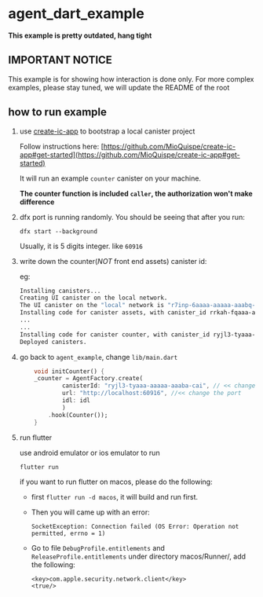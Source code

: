 # agent_dart_example

**This example is pretty outdated, hang tight**
## IMPORTANT NOTICE
This example is for showing how interaction is done only.
For more complex examples, please stay tuned, we will update the README of the root 
## how to run example

1. use [create-ic-app](https://github.com/MioQuispe/create-ic-app) to bootstrap a local canister project
   
   Follow instructions here:
   [https://github.com/MioQuispe/create-ic-app#get-started](https://github.com/MioQuispe/create-ic-app#get-started)

   It will run an example `counter` canister on your machine. 

   **The counter function is included `caller`, the authorization won't make difference** 

2. dfx port is running randomly. You should be seeing that after you run:
    ```
    dfx start --background
    ```
    Usually, it is 5 digits integer. like `60916`

3. write down the counter(*NOT* front end assets) canister id:

    eg:
    ```bash
    Installing canisters...
    Creating UI canister on the local network.
    The UI canister on the "local" network is "r7inp-6aaaa-aaaaa-aaabq-cai" # <<< !NOT! this one
    Installing code for canister assets, with canister_id rrkah-fqaaa-aaaaa-aaaaq-cai # <<< !NOT! this one
    ...
    ...
    Installing code for canister counter, with canister_id ryjl3-tyaaa-aaaaa-aaaba-cai # <<< THIS IS CORRECT !!
    Deployed canisters.
    ```

4. go back to `agent_example`, change `lib/main.dart` 
   
    ```dart
        void initCounter() {
        _counter = AgentFactory.create(
                canisterId: "ryjl3-tyaaa-aaaaa-aaaba-cai", // << change this
                url: "http://localhost:60916", //<< change the port
                idl: idl
                )
            .hook(Counter());
        }
    ```

5. run flutter

   use android emulator or ios emulator to run

    ```bash
    flutter run
    ```

   if you want to run flutter on macos, please do the following:

    - first `flutter run -d macos`, it will build and run first.
    - Then you will came up with an error:
        ```
        SocketException: Connection failed (OS Error: Operation not permitted, errno = 1)
        ```
   
    - Go to  file `DebugProfile.entitlements` and `ReleaseProfile.entitlements` under directory macos/Runner/, add the following:
        ```
        <key>com.apple.security.network.client</key>
        <true/>
        ```
    
